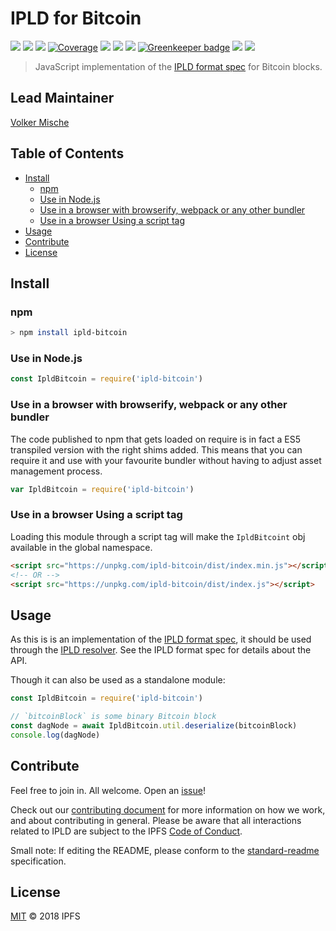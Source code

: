 # IPLD for Bitcoin

[![](https://img.shields.io/badge/made%20by-Protocol%20Labs-blue.svg?style=flat-square)](http://ipn.io)
[![](https://img.shields.io/badge/project-IPLD-blue.svg?style=flat-square)](http://github.com/ipld/ipld)
[![](https://img.shields.io/badge/freenode-%23ipfs-blue.svg?style=flat-square)](http://webchat.freenode.net/?channels=%23ipfs)
[![Coverage](https://coveralls.io/repos/github/ipld/js-ipld-bitcoin/badge.svg?branch=master)](https://coveralls.io/github/ipld/js-ipld-bitcoin?branch=master)
[![](https://img.shields.io/badge/standard--readme-OK-green.svg?style=flat-square)](https://github.com/RichardLitt/standard-readme)
[![](https://david-dm.org/ipld/js-ipld-bitcoin.svg?style=flat-square)](https://david-dm.org/ipld/js-ipld-bitcoin)
[![](https://img.shields.io/badge/code%20style-standard-brightgreen.svg?style=flat-square)](https://github.com/feross/standard) [![Greenkeeper badge](https://badges.greenkeeper.io/ipld/js-ipld-bitcoin.svg)](https://greenkeeper.io/)
![](https://img.shields.io/badge/npm-%3E%3D3.0.0-orange.svg?style=flat-square)
![](https://img.shields.io/badge/Node.js-%3E%3D6.0.0-orange.svg?style=flat-square)

> JavaScript implementation of the [IPLD format spec](https://github.com/ipld/interface-ipld-format) for Bitcoin blocks.

## Lead Maintainer

[Volker Mische](https://github.com/vmx)

## Table of Contents

- [Install](#install)
  - [npm](#npm)
  - [Use in Node.js](#use-in-nodejs)
  - [Use in a browser with browserify, webpack or any other bundler](#use-in-a-browser-with-browserify-webpack-or-any-other-bundler)
  - [Use in a browser Using a script tag](#use-in-a-browser-using-a-script-tag)
- [Usage](#usage)
- [Contribute](#contribute)
- [License](#license)

## Install

### npm

```sh
> npm install ipld-bitcoin
```

### Use in Node.js

```JavaScript
const IpldBitcoin = require('ipld-bitcoin')
```

### Use in a browser with browserify, webpack or any other bundler

The code published to npm that gets loaded on require is in fact a ES5 transpiled version with the right shims added. This means that you can require it and use with your favourite bundler without having to adjust asset management process.

```JavaScript
var IpldBitcoin = require('ipld-bitcoin')
```

### Use in a browser Using a script tag

Loading this module through a script tag will make the `IpldBitcoint` obj available in the global namespace.

```html
<script src="https://unpkg.com/ipld-bitcoin/dist/index.min.js"></script>
<!-- OR -->
<script src="https://unpkg.com/ipld-bitcoin/dist/index.js"></script>
```

## Usage

As this is is an implementation of the [IPLD format spec](https://github.com/ipld/interface-ipld-format), it should be used through the [IPLD resolver](https://github.com/ipld/js-ipld-resolver). See the IPLD format spec for details about the API.

Though it can also be used as a standalone module:

```JavaScript
const IpldBitcoin = require('ipld-bitcoin')

// `bitcoinBlock` is some binary Bitcoin block
const dagNode = await IpldBitcoin.util.deserialize(bitcoinBlock)
console.log(dagNode)
```

## Contribute

Feel free to join in. All welcome. Open an [issue](https://github.com/ipld/js-ipld-bitcoin/issues)!

Check out our [contributing document](https://github.com/ipld/ipld/blob/master/contributing.md) for more information on how we work, and about contributing in general. Please be aware that all interactions related to IPLD are subject to the IPFS [Code of Conduct](https://github.com/ipfs/community/blob/master/code-of-conduct.md).

Small note: If editing the README, please conform to the [standard-readme](https://github.com/RichardLitt/standard-readme) specification.

## License

[MIT](LICENSE) © 2018 IPFS
